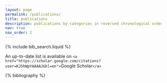 ```yaml
---
layout: page
permalink: /publications/
title: publications
description: publications by categories in reversed chronological order. generated by jekyll-scholar.
nav: true
nav_order: 2
---
```


<!-- _pages/publications.md -->

<!-- Bibsearch Feature -->

{% include bib_search.liquid %}

<div class="publications">


An up-to-date list is available on `<a href="https://scholar.google.com/citations?user=KJ5hWpYAAAAJ&hl=en">`Google Scholar`</a>`

{% bibliography %}

</div>
